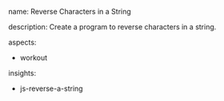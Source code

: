 name: Reverse Characters in a String

description: Create a program to reverse characters in a string.

aspects:
  - workout

insights:
  - js-reverse-a-string
